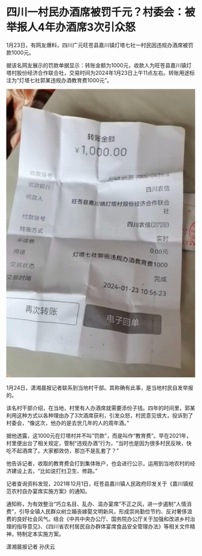 # 四川一村民办酒席被罚千元？村委会：被举报人4年办酒席3次引众怒

1月23日，有网友爆料，四川广元旺苍县嘉川镇灯塔七社一村民因违规办酒席被罚款1000元。

据该名网友展示的罚款单据显示：转账金额为1000元，收款人为旺苍县嘉川镇灯塔村股份经济合作联合社，交易时间为2024年1月23日上午11点左右。转账用途标注为“灯塔七社郭某违规办酒教育费1000元”。

![21ca761e449c0684f6aa2031d92241e9.jpg](https://raw.githubusercontent.com/qqhsx/qqnews_image/main/2024/01/24/四川一村民办酒席被罚千元？村委会：被举报人4年办酒席3次引众怒/21ca761e449c0684f6aa2031d92241e9.jpg)

1月24日，潇湘晨报记者联系到当地村干部。其称确有此事，是当地村民自发举报的。

该名村干部介绍，在当地，村里有人办酒席就需要添份子钱。四年的时间里，郭某利用这种方式以各种理由办了3次酒席获利，引发众怒，村民意见很大，投诉到了村委会，“像这次，他办的是去世几年的人的周年酒。”

据他透露，这1000元在灯塔村并不叫“罚款”，而是叫作“教育费”。早在2021年，村里便出台了相关规定，管制“违规办酒”行为，“当时也是因为很多村民反映，快吃不起酒席了。大家都效仿，那岂不是乱套了？”

他告诉记者，收取的教育费会打到集体账户，也会进行公示，运用到当地农村的经济建设上去，“比如说打扫卫生、修路。”

记者查询资料发现，2021年12月1日，旺苍县嘉川镇人民政府印发关于《嘉川镇规范农村自办宴席实施方案》的通知。

通知称，为有效整治“巧立名目、乱办、滥办宴席”不正之风，进一步遏制“人情消费”，引导全镇人民群众树立婚丧嫁娶文明新风，形成崇尚勤俭节约、反对奢侈浪费的良好社会风气。结合《中共中央办公厅、国务院办公厅关于加强和改进乡村治理的指导意见》、《四川省农村居民自办群体宴席食品安全管理办法》等相关文件精神，特制定本实施方案。

潇湘晨报记者 孙庆云

